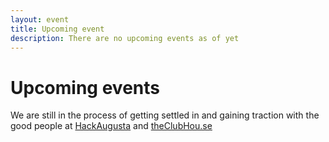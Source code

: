 ```yaml
---
layout: event
title: Upcoming event
description: There are no upcoming events as of yet
---
```


# Upcoming events
We are still in the process of getting settled in and gaining traction with the good people at [HackAugusta](#) and [theClubHou.se](http://theclubhou.se)